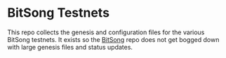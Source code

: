 # BitSong Testnets

This repo collects the genesis and configuration files for the various BitSong testnets. It exists so the [BitSong](https://github.com/BitSongOfficial/go-bitsong) repo does not get bogged down with large genesis files and status updates.